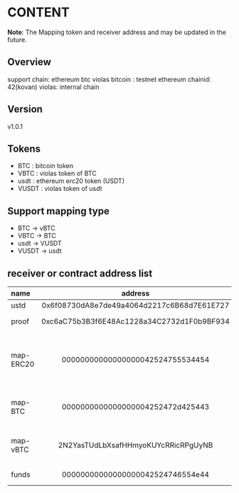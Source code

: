 # CONTENT

**Note**: The Mapping token and receiver address and may be updated in the future.

## Overview

support chain: ethereum btc violas
bitcoin : testnet
ethereum chainid: 42(kovan)
violas: internal chain

## Version

v1.0.1

## Tokens
* BTC : bitcoin token
* VBTC : violas token of BTC
* usdt : ethereum erc20 token (USDT)
* VUSDT : violas token of usdt

## Support mapping type
* BTC -> vBTC
* VBTC -> BTC
* usdt -> VUSDT
* VUSDT -> usdt

## receiver or contract address list

 name     | address | type | chain | desc 
 :---     | :---:   | :---: | :---:  | :---
 ustd     | 0x6f08730dA8e7de49a4064d2217c6B68d7E61E727 | contract | kovan(ethereum) | call approve
 proof    | 0xc6aC75b3B3f6E48Ac1228a34C2732d1F0b9BF934 | contract | kovan(ethereum) | call transferProof
 map-ERC20| 00000000000000000042524755534454           | DD       | violas          | receiver address of mapping: map-coin -> ethereum erc20 token
 map-BTC  | 0000000000000000004252472d425443           | DD       | violas          | receiver address of mapping: vBTC -> BTC 
 map-vBTC | 2N2YasTUdLbXsafHHmyoKUYcRRicRPgUyNB        | address  | bitcoin         | receiver address of mapping: BTC -> vBTC
 funds    | 00000000000000000042524746554e44           | DD       | violas          | funds manager
 


